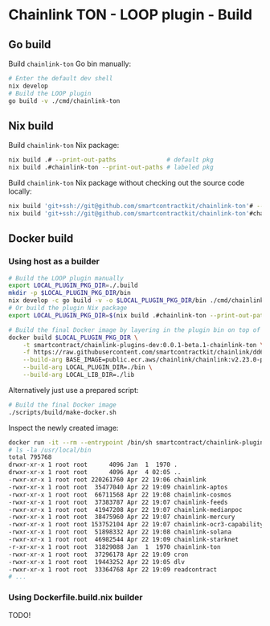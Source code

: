 
# Chainlink TON - LOOP plugin - Build

## Go build

Build `chainlink-ton` Go bin manually:

```bash
# Enter the default dev shell
nix develop
# Build the LOOP plugin
go build -v ./cmd/chainlink-ton
```

## Nix build

Build `chainlink-ton` Nix package:

```bash
nix build .# --print-out-paths              # default pkg
nix build .#chainlink-ton --print-out-paths # labeled pkg
```

Build `chainlink-ton` Nix package without checking out the source code locally:

```bash
nix build 'git+ssh://git@github.com/smartcontractkit/chainlink-ton'# --print-out-paths              # default pkg
nix build 'git+ssh://git@github.com/smartcontractkit/chainlink-ton'#chainlink-ton --print-out-paths # labeled pkg
```

## Docker build

### Using host as a builder

```bash
# Build the LOOP plugin manually
export LOCAL_PLUGIN_PKG_DIR=./.build
mkdir -p $LOCAL_PLUGIN_PKG_DIR/bin
nix develop -c go build -v -o $LOCAL_PLUGIN_PKG_DIR/bin ./cmd/chainlink-ton
# Or build the plugin Nix package
export LOCAL_PLUGIN_PKG_DIR=$(nix build .#chainlink-ton --print-out-paths)

# Build the final Docker image by layering in the plugin bin on top of base chainlink:*-plugins image
docker build $LOCAL_PLUGIN_PKG_DIR \
    -t smartcontract/chainlink-plugins-dev:0.0.1-beta.1-chainlink-ton \
    -f https://raw.githubusercontent.com/smartcontractkit/chainlink/dd69fc589255c00e9cb23c5631a1e7e56c408e78/plugins/chainlink.prebuilt.Dockerfile \
    --build-arg BASE_IMAGE=public.ecr.aws/chainlink/chainlink:v2.23.0-plugins \
    --build-arg LOCAL_PLUGIN_DIR=./bin \
    --build-arg LOCAL_LIB_DIR=./lib
```

Alternatively just use a prepared script:

```bash
# Build the final Docker image
./scripts/build/make-docker.sh
```

Inspect the newly created image:

```bash
docker run -it --rm --entrypoint /bin/sh smartcontract/chainlink-plugins-dev:0.0.1-beta.1-chainlink-ton
# ls -la /usr/local/bin
total 795768
drwxr-xr-x 1 root root      4096 Jan  1  1970 .
drwxr-xr-x 1 root root      4096 Apr  4 02:05 ..
-rwxr-xr-x 1 root root 220261760 Apr 22 19:06 chainlink
-rwxr-xr-x 1 root root  35477040 Apr 22 19:09 chainlink-aptos
-rwxr-xr-x 1 root root  66711568 Apr 22 19:08 chainlink-cosmos
-rwxr-xr-x 1 root root  37383787 Apr 22 19:07 chainlink-feeds
-rwxr-xr-x 1 root root  41947208 Apr 22 19:07 chainlink-medianpoc
-rwxr-xr-x 1 root root  38475960 Apr 22 19:07 chainlink-mercury
-rwxr-xr-x 1 root root 153752104 Apr 22 19:07 chainlink-ocr3-capability
-rwxr-xr-x 1 root root  51898332 Apr 22 19:08 chainlink-solana
-rwxr-xr-x 1 root root  46982544 Apr 22 19:09 chainlink-starknet
-r-xr-xr-x 1 root root  31829088 Jan  1  1970 chainlink-ton
-rwxr-xr-x 1 root root  37296178 Apr 22 19:09 cron
-rwxr-xr-x 1 root root  19443252 Apr 22 19:05 dlv
-rwxr-xr-x 1 root root  33364768 Apr 22 19:09 readcontract
# ...
```

### Using Dockerfile.build.nix builder

TODO!
